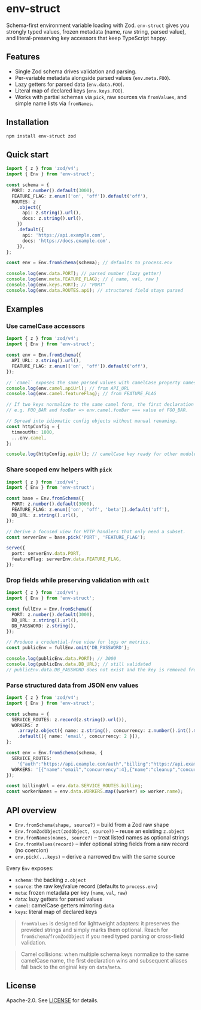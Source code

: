 # env-struct

Schema-first environment variable loading with Zod. `env-struct` gives you
strongly typed values, frozen metadata (name, raw string, parsed value), and
literal-preserving key accessors that keep TypeScript happy.

## Features

- Single Zod schema drives validation and parsing.
- Per-variable metadata alongside parsed values (`env.meta.FOO`).
- Lazy getters for parsed data (`env.data.FOO`).
- Literal map of declared keys (`env.keys.FOO`).
- Works with partial schemas via `pick`, raw sources via `fromValues`, and
  simple name lists via `fromNames`.

## Installation

```sh
npm install env-struct zod
```

## Quick start

```ts
import { z } from 'zod/v4';
import { Env } from 'env-struct';

const schema = {
  PORT: z.number().default(3000),
  FEATURE_FLAG: z.enum(['on', 'off']).default('off'),
  ROUTES: z
    .object({
      api: z.string().url(),
      docs: z.string().url(),
    })
    .default({
      api: 'https://api.example.com',
      docs: 'https://docs.example.com',
    }),
};

const env = Env.fromSchema(schema); // defaults to process.env

console.log(env.data.PORT); // parsed number (lazy getter)
console.log(env.meta.FEATURE_FLAG); // { name, val, raw }
console.log(env.keys.PORT); // "PORT"
console.log(env.data.ROUTES.api); // structured field stays parsed
```

## Examples

### Use camelCase accessors

```ts
import { z } from 'zod/v4';
import { Env } from 'env-struct';

const env = Env.fromSchema({
  API_URL: z.string().url(),
  FEATURE_FLAG: z.enum(['on', 'off']).default('off'),
});

// `camel` exposes the same parsed values with camelCase property names.
console.log(env.camel.apiUrl); // from API_URL
console.log(env.camel.featureFlag); // from FEATURE_FLAG

// If two keys normalize to the same camel form, the first declaration wins.
// e.g. FOO_BAR and fooBar => env.camel.fooBar === value of FOO_BAR.

// Spread into idiomatic config objects without manual renaming.
const httpConfig = {
  timeoutMs: 1000,
  ...env.camel,
};

console.log(httpConfig.apiUrl); // camelCase key ready for other modules
```

### Share scoped env helpers with `pick`

```ts
import { z } from 'zod/v4';
import { Env } from 'env-struct';

const base = Env.fromSchema({
  PORT: z.number().default(3000),
  FEATURE_FLAG: z.enum(['on', 'off', 'beta']).default('off'),
  DB_URL: z.string().url(),
});

// Derive a focused view for HTTP handlers that only need a subset.
const serverEnv = base.pick('PORT', 'FEATURE_FLAG');

serve({
  port: serverEnv.data.PORT,
  featureFlag: serverEnv.data.FEATURE_FLAG,
});
```

### Drop fields while preserving validation with `omit`

```ts
import { z } from 'zod/v4';
import { Env } from 'env-struct';

const fullEnv = Env.fromSchema({
  PORT: z.number().default(3000),
  DB_URL: z.string().url(),
  DB_PASSWORD: z.string(),
});

// Produce a credential-free view for logs or metrics.
const publicEnv = fullEnv.omit('DB_PASSWORD');

console.log(publicEnv.data.PORT); // 3000
console.log(publicEnv.data.DB_URL); // still validated
// publicEnv.data.DB_PASSWORD does not exist and the key is removed from meta/camel/keys.
```

### Parse structured data from JSON env values

```ts
import { z } from 'zod/v4';
import { Env } from 'env-struct';

const schema = {
  SERVICE_ROUTES: z.record(z.string().url()),
  WORKERS: z
    .array(z.object({ name: z.string(), concurrency: z.number().int().min(1) }))
    .default([{ name: 'email', concurrency: 2 }]),
};

const env = Env.fromSchema(schema, {
  SERVICE_ROUTES:
    '{"auth":"https://api.example.com/auth","billing":"https://api.example.com/billing"}',
  WORKERS: '[{"name":"email","concurrency":4},{"name":"cleanup","concurrency":1}]',
});

const billingUrl = env.data.SERVICE_ROUTES.billing;
const workerNames = env.data.WORKERS.map((worker) => worker.name);
```

## API overview

- `Env.fromSchema(shape, source?)` – build from a Zod raw shape
- `Env.fromZodObject(zodObject, source?)` – reuse an existing `z.object`
- `Env.fromNames(names, source?)` – treat listed names as optional strings
- `Env.fromValues(record)` – infer optional string fields from a raw record (no coercion)
- `env.pick(...keys)` – derive a narrowed `Env` with the same source

Every `Env` exposes:

- `schema`: the backing `z.object`
- `source`: the raw key/value record (defaults to `process.env`)
- `meta`: frozen metadata per key (`name`, `val`, `raw`)
- `data`: lazy getters for parsed values
- `camel`: camelCase getters mirroring `data`
- `keys`: literal map of declared keys

> `fromValues` is designed for lightweight adapters: it preserves the provided strings and simply marks them optional. Reach for `fromSchema`/`fromZodObject` if you need typed parsing or cross-field validation.

> Camel collisions: when multiple schema keys normalize to the same camelCase name, the first declaration wins and subsequent aliases fall back to the original key on `data`/`meta`.

## License

Apache-2.0. See [LICENSE](./LICENSE) for details.
